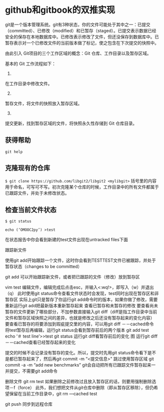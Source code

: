 # github和gitbook的双推实现

git是一个版本管理系统。git有3种状态，你的文件可能处于其中之一：已提交（committed）、已修改（modified）和已暂存（staged）。已提交表示数据已经安全的保存在本地数据库中。已修改表示修改了文件，但还没保存到数据库中。已暂存表示对一个已修改文件的当前版本做了标记，使之包含在下次提交的快照中。

由此引入 Git项目的三个工作区域的概念：Git 仓库、工作目录以及暂存区域。

基本的 Git 工作流程如下：

1. 
在工作目录中修改文件。

2. 
暂存文件，将文件的快照放入暂存区域。

3. 
提交更新，找到暂存区域的文件，将快照永久性存储到 Git 仓库目录。




## 获得帮助
```git help```




## 克隆现有的仓库

```$ git clone https://github.com/libgit2/libgit2 <mylibgit>``` 
括号里的内容用于命名，可写可不写。初次克隆某个仓库的时候，工作目录中的所有文件都属于已跟踪文件，并处于未修改状态。


## 检查当前文件状态

```$ git status```


```echo (‘OMOOC2py’) >test```

在状态报告中你会看到新建的test文件出现在untracked files下面



跟踪新文件

使用git add开始跟踪一个文件，这时你会看到TESTTEST文件已被跟踪，并处于暂存状态（changes to be committed）

git add 可以开始跟踪新文件，或者把已跟踪的文件（修改）放到暂存区

vim test
编辑文件，编辑完成后点击esc，并输入<:wq!>，即写入（w）并退出（q）
此时使用git status命令查看文件状态时会发现，test同时出现在暂存区和非暂存区
实际上git只是暂存了你运行git add命令时的版本，如果你做了修改，需要重新运行git add把最新版本重新暂存起来
查看已暂存和未暂存的修改
要查看尚未暂存的文件更新了哪些部分，不加参数直接输入git diff（diff是指工作目录中当前文件和暂存区域快照之间的差异，也就是修改之后还没有暂存起来的变化内容）
要查看已暂存的将要添加到瑕疵提交里的内容，可以用git diff －－cached命令
将test暂存后再编辑，运行git status会看到暂存前后的两个版本
git add test
echo ‘＃ test line’>>test
git status
运行git diff看暂存前后的变化
图
运行git diff －－cached查看已经暂存起来的变化

提交的时候不会记录没有暂存的变化。所以，提交时先用git status命令看下是不是都已暂存起来了，然后再git commit -m “<提交信息>"
跳过使用暂存区域
git commit -a -m “add new benchmarks”
git会自动把所有已跟踪文件暂存起来一并提交，不需要git add命令

删除文件
git rm test
如果删除之前修改过且放入暂存区的话，则要用强制删除选项－f（force）
此外，我们想把文件从git仓库中删除（即从暂存区移除），但仍希望保留在当前工作目录中，git rm —cached test

git push 同步到远程仓库


